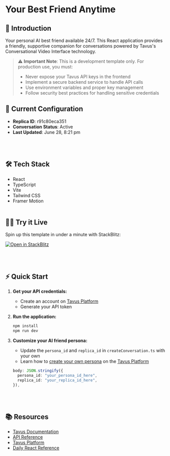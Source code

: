 # Your Best Friend Anytime

## 🚀 Introduction

Your personal AI best friend available 24/7. This React application provides a friendly, supportive companion for conversations powered by Tavus's Conversational Video Interface technology.

> ⚠️ **Important Note**: This is a development template only. For production use, you must:
> - Never expose your Tavus API keys in the frontend
> - Implement a secure backend service to handle API calls
> - Use environment variables and proper key management
> - Follow security best practices for handling sensitive credentials

## 🤖 Current Configuration
- **Replica ID**: r91c80eca351
- **Conversation Status**: Active
- **Last Updated**: June 28, 8:21 pm

<br></br>
## 🛠️ Tech Stack
- React
- TypeScript
- Vite
- Tailwind CSS
- Framer Motion
<br></br>
## 🧑‍💻 Try it Live
Spin up this template in under a minute with StackBlitz:

[![Open in StackBlitz](https://developer.stackblitz.com/img/open_in_stackblitz.svg)](https://stackblitz.com/github/Tavus-Engineering/tavus-vibecode-quickstart?file=src%2FApp.tsx)

<br></br>
## ⚡ Quick Start

1. **Get your API credentials:**
   - Create an account on [Tavus Platform](https://platform.tavus.io/api-keys)
   - Generate your API token

2. **Run the application:**
   ```bash
   npm install
   npm run dev
   ```

3. **Customize your AI friend persona:**
   - Update the `persona_id` and `replica_id` in `createConversation.ts` with your own
   - Learn how to [create your own persona](https://docs.tavus.io/sections/conversational-video-interface/creating-a-persona) on the [Tavus Platform](https://platform.tavus.io/)

   ```typescript
   body: JSON.stringify({
     persona_id: "your_persona_id_here",
     replica_id: "your_replica_id_here",
   }),
   ```

<br></br>
## 📚 Resources

- [Tavus Documentation](https://docs.tavus.io/)
- [API Reference](https://docs.tavus.io/api-reference/)
- [Tavus Platform](https://platform.tavus.io/)
- [Daily React Reference](https://docs.daily.co/reference/daily-react)
